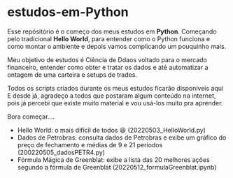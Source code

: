 # estudos-em-Python
Esse repósitório é o começo dos meus estudos em **Python**.
Começando pelo tradicional **Hello World**, para entender como o Python funciona e como montar o ambiente e depois vamos complicando um pouquinho mais.

Meu objetivo de estudos é Ciência de Ddaos voltado para o mercado financeiro, entender como obter e tratar os dados e até automatizar a  ontagem de uma carteira e setups de trades.

Todos os scripts criados durante os meus estudos ficarão disponíveis aqui
E desde já, agradeço a todos que postaram algum conteúdo na internet, pois já percebi que existe muito material e vou usá-los muito pra aprender.

Bora começar....

* Hello World: o mais difícil de todos :laughing: (20220503_HelloWorld.py)
* Dados de Petrobras: consulta dados de Petrobras e exibe um gráfico do preço de fechamento e médias de 9 e 21 períodos (200220505_dadosPETR4.py)
* Fórmula Mágica de Greenblat: exibe a lista das 20 melhores ações segundo a fórmula de Greenblat (20220512_formulaGreenblat.ipynb) 
 
